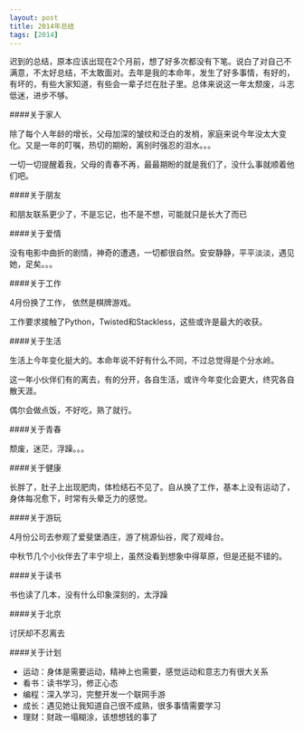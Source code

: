 ```yaml
---
layout: post
title: 2014年总结
tags: [2014]
---
```


迟到的总结，原本应该出现在2个月前，想了好多次都没有下笔。说白了对自己不满意，不太好总结，不太敢面对。去年是我的本命年，发生了好多事情，有好的，有坏的，有些大家知道，有些会一辈子烂在肚子里。总体来说这一年太颓废，斗志低迷，进步不够。

<!--more-->

####关于家人

除了每个人年龄的增长，父母加深的皱纹和泛白的发梢，家庭来说今年没太大变化。又是一年的叮嘱，热切的期盼，离别时强忍的泪水。。。

一切一切提醒着我，父母的青春不再，最最期盼的就是我们了，没什么事就顺着他们吧。

####关于朋友

和朋友联系更少了，不是忘记，也不是不想，可能就只是长大了而已

####关于爱情

没有电影中曲折的剧情，神奇的遭遇，一切都很自然。安安静静，平平淡淡，遇见她，足矣。。。

####关于工作

4月份换了工作， 依然是棋牌游戏。

工作要求接触了Python，Twisted和Stackless，这些或许是最大的收获。

####关于生活

生活上今年变化挺大的。本命年说不好有什么不同，不过总觉得是个分水岭。

这一年小伙伴们有的离去，有的分开，各自生活，或许今年变化会更大，终究各自散天涯。

偶尔会做点饭，不好吃，熟了就行。

####关于青春

颓废，迷茫，浮躁。。。

####关于健康

长胖了，肚子上出现肥肉，体检结石不见了。自从换了工作，基本上没有运动了，身体每况愈下，时常有头晕乏力的感觉。

####关于游玩

4月份公司去参观了爱斐堡酒庄，游了桃源仙谷，爬了观峰台。

中秋节几个小伙伴去了丰宁坝上，虽然没看到想象中得草原，但是还挺不错的。

####关于读书

书也读了几本，没有什么印象深刻的，太浮躁

####关于北京

讨厌却不忍离去

####关于计划

+ 运动：身体是需要运动，精神上也需要，感觉运动和意志力有很大关系
+ 看书：读书学习，修正心态
+ 编程：深入学习，完整开发一个联网手游
+ 成长：遇见她让我知道自己很不成熟，很多事情需要学习
+ 理财：财政一塌糊涂，该想想钱的事了
